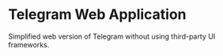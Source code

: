 # Telegram Web Application

Simplified web version of Telegram without using third-party UI frameworks.
